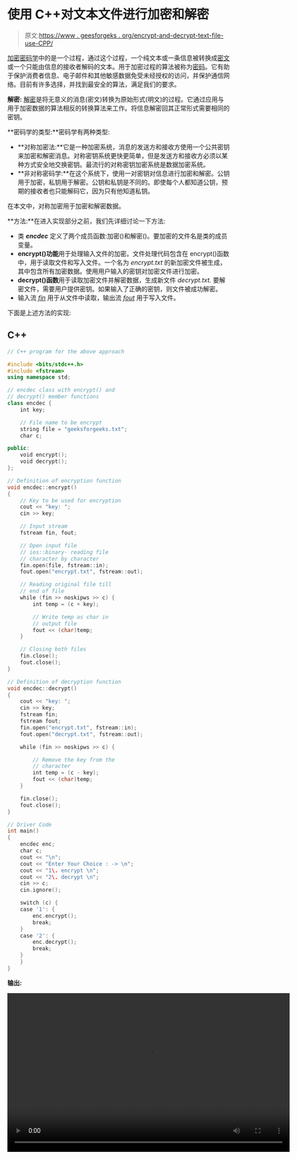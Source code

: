 # 使用 C++对文本文件进行加密和解密

> 原文:[https://www . geesforgeks . org/encrypt-and-decrypt-text-file-use-CPP/](https://www.geeksforgeeks.org/encrypt-and-decrypt-text-file-using-cpp/)

[加密](https://www.geeksforgeeks.org/difference-between-symmetric-and-asymmetric-key-encryption/)[密码学](https://www.geeksforgeeks.org/cryptography-and-its-types/)中的是一个过程，通过这个过程，一个纯文本或一条信息被转换成[密文](https://www.geeksforgeeks.org/transforming-a-plain-text-message-to-cipher-text/)或一个只能由信息的接收者解码的文本。用于加密过程的算法被称为[密码](https://www.geeksforgeeks.org/block-cipher-modes-of-operation/)。它有助于保护消费者信息、电子邮件和其他敏感数据免受未经授权的访问，并保护通信网络。目前有许多选择，并找到最安全的算法，满足我们的要求。

**解密:** [解密](https://www.geeksforgeeks.org/difference-between-encryption-and-decryption/)是将无意义的消息(密文)转换为原始形式(明文)的过程。它通过应用与用于加密数据的算法相反的转换算法来工作。将信息解密回其正常形式需要相同的密钥。

**密码学的类型:**密码学有两种类型:

*   **对称加密法:**它是一种加密系统，消息的发送方和接收方使用一个公共密钥来加密和解密消息。对称密钥系统更快更简单，但是发送方和接收方必须以某种方式安全地交换密钥。最流行的对称密钥加密系统是数据加密系统。
*   **非对称密码学:**在这个系统下，使用一对密钥对信息进行加密和解密。公钥用于加密，私钥用于解密。公钥和私钥是不同的。即使每个人都知道公钥，预期的接收者也只能解码它，因为只有他知道私钥。

在本文中，对称加密用于加密和解密数据。

**方法:**在进入实现部分之前，我们先详细讨论一下方法:

*   类 ***encdec*** 定义了两个成员函数:加密()和解密()。要加密的文件名是类的成员变量。
*   **encrypt()功能**用于处理输入文件的加密。文件处理代码包含在 encrypt()函数中，用于读取文件和写入文件。一个名为 *encrypt.txt* 的新加密文件被生成，其中包含所有加密数据。使用用户输入的密钥对加密文件进行加密。
*   **decrypt()函数**用于读取加密文件并解密数据，生成新文件 *decrypt.txt.* 要解密文件，需要用户提供密钥。如果输入了正确的密钥，则文件被成功解密。
*   输入流 [*fin*](https://www.geeksforgeeks.org/file-handling-c-classes/) 用于从文件中读取，输出流 [*fout*](https://www.geeksforgeeks.org/how-to-work-with-file-handling-in-c/) 用于写入文件。

下面是上述方法的实现:

## C++

```cpp
// C++ program for the above approach

#include <bits/stdc++.h>
#include <fstream>
using namespace std;

// encdec class with encrypt() and
// decrypt() member functions
class encdec {
    int key;

    // File name to be encrypt
    string file = "geeksforgeeks.txt";
    char c;

public:
    void encrypt();
    void decrypt();
};

// Definition of encryption function
void encdec::encrypt()
{
    // Key to be used for encryption
    cout << "key: ";
    cin >> key;

    // Input stream
    fstream fin, fout;

    // Open input file
    // ios::binary- reading file
    // character by character
    fin.open(file, fstream::in);
    fout.open("encrypt.txt", fstream::out);

    // Reading original file till
    // end of file
    while (fin >> noskipws >> c) {
        int temp = (c + key);

        // Write temp as char in
        // output file
        fout << (char)temp;
    }

    // Closing both files
    fin.close();
    fout.close();
}

// Definition of decryption function
void encdec::decrypt()
{
    cout << "key: ";
    cin >> key;
    fstream fin;
    fstream fout;
    fin.open("encrypt.txt", fstream::in);
    fout.open("decrypt.txt", fstream::out);

    while (fin >> noskipws >> c) {

        // Remove the key from the
        // character
        int temp = (c - key);
        fout << (char)temp;
    }

    fin.close();
    fout.close();
}

// Driver Code
int main()
{
    encdec enc;
    char c;
    cout << "\n";
    cout << "Enter Your Choice : -> \n";
    cout << "1\. encrypt \n";
    cout << "2\. decrypt \n";
    cin >> c;
    cin.ignore();

    switch (c) {
    case '1': {
        enc.encrypt();
        break;
    }
    case '2': {
        enc.decrypt();
        break;
    }
    }
}
```

**输出:**

<video class="wp-video-shortcode" id="video-634669-1" width="640" height="360" preload="metadata" controls=""><source type="video/mp4" src="https://media.geeksforgeeks.org/wp-content/uploads/20210628170518/20210628_170033.mp4?_=1">[https://media.geeksforgeeks.org/wp-content/uploads/20210628170518/20210628_170033.mp4](https://media.geeksforgeeks.org/wp-content/uploads/20210628170518/20210628_170033.mp4)</video>
